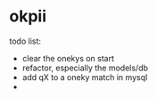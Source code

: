 # okpii

todo list:
- clear the onekys on start
- refactor, especially the models/db
- add qX to a oneky match in mysql
- 
